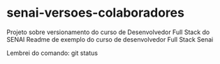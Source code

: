 # senai-versoes-colaboradores
Projeto sobre versionamento do curso de Desenvolvedor Full Stack do SENAI
Readme de exemplo do curso de desenvolvedor Full Stack Senai

Lembrei do comando: git status